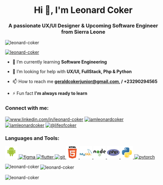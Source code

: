 <h1 align="center">Hi 👋, I'm Leonard Coker</h1>
<h3 align="center">A passionate UX/UI Designer & Upcoming Software Engineer from Sierra Leone</h3>

<p align="left"> <img src="https://komarev.com/ghpvc/?username=leonard-coker&label=Profile%20views&color=0e75b6&style=flat" alt="leonard-coker" /> </p>

<p align="left"> <a href="https://github.com/ryo-ma/github-profile-trophy"><img src="https://github-profile-trophy.vercel.app/?username=leonard-coker" alt="leonard-coker" /></a> </p>

- 🌱 I’m currently learning **Software Engineering**

- 🤝 I’m looking for help with **UX/UI, FullStack, Php & Python**

- 📫 How to reach me **geraldcokerjunior@gmail.com, / +23290294565**

- ⚡ Fun fact **I'm always ready to learn**

<h3 align="left">Connect with me:</h3>
<p align="left">
<a href="https://linkedin.com/in/www.linkedin.com/in/leonard-coker" target="blank"><img align="center" src="https://raw.githubusercontent.com/rahuldkjain/github-profile-readme-generator/master/src/images/icons/Social/linked-in-alt.svg" alt="www.linkedin.com/in/leonard-coker" height="30" width="40" /></a>
<a href="https://fb.com/iamleonardcoker" target="blank"><img align="center" src="https://raw.githubusercontent.com/rahuldkjain/github-profile-readme-generator/master/src/images/icons/Social/facebook.svg" alt="iamleonardcoker" height="30" width="40" /></a>
<a href="https://instagram.com/iamleonardcoker" target="blank"><img align="center" src="https://raw.githubusercontent.com/rahuldkjain/github-profile-readme-generator/master/src/images/icons/Social/instagram.svg" alt="iamleonardcoker" height="30" width="40" /></a>
<a href="https://www.youtube.com/c/@lifeofcoker" target="blank"><img align="center" src="https://raw.githubusercontent.com/rahuldkjain/github-profile-readme-generator/master/src/images/icons/Social/youtube.svg" alt="@lifeofcoker" height="30" width="40" /></a>
</p>

<h3 align="left">Languages and Tools:</h3>
<p align="left"> <a href="https://developer.android.com" target="_blank" rel="noreferrer"> <img src="https://raw.githubusercontent.com/devicons/devicon/master/icons/android/android-original-wordmark.svg" alt="android" width="40" height="40"/> </a> <a href="https://www.figma.com/" target="_blank" rel="noreferrer"> <img src="https://www.vectorlogo.zone/logos/figma/figma-icon.svg" alt="figma" width="40" height="40"/> </a> <a href="https://flutter.dev" target="_blank" rel="noreferrer"> <img src="https://www.vectorlogo.zone/logos/flutterio/flutterio-icon.svg" alt="flutter" width="40" height="40"/> </a> <a href="https://git-scm.com/" target="_blank" rel="noreferrer"> <img src="https://www.vectorlogo.zone/logos/git-scm/git-scm-icon.svg" alt="git" width="40" height="40"/> </a> <a href="https://www.w3.org/html/" target="_blank" rel="noreferrer"> <img src="https://raw.githubusercontent.com/devicons/devicon/master/icons/html5/html5-original-wordmark.svg" alt="html5" width="40" height="40"/> </a> <a href="https://www.mysql.com/" target="_blank" rel="noreferrer"> <img src="https://raw.githubusercontent.com/devicons/devicon/master/icons/mysql/mysql-original-wordmark.svg" alt="mysql" width="40" height="40"/> </a> <a href="https://nodejs.org" target="_blank" rel="noreferrer"> <img src="https://raw.githubusercontent.com/devicons/devicon/master/icons/nodejs/nodejs-original-wordmark.svg" alt="nodejs" width="40" height="40"/> </a> <a href="https://www.php.net" target="_blank" rel="noreferrer"> <img src="https://raw.githubusercontent.com/devicons/devicon/master/icons/php/php-original.svg" alt="php" width="40" height="40"/> </a> <a href="https://www.python.org" target="_blank" rel="noreferrer"> <img src="https://raw.githubusercontent.com/devicons/devicon/master/icons/python/python-original.svg" alt="python" width="40" height="40"/> </a> <a href="https://pytorch.org/" target="_blank" rel="noreferrer"> <img src="https://www.vectorlogo.zone/logos/pytorch/pytorch-icon.svg" alt="pytorch" width="40" height="40"/> </a> </p>

<p><img align="left" src="https://github-readme-stats.vercel.app/api/top-langs?username=leonard-coker&show_icons=true&locale=en&layout=compact" alt="leonard-coker" /></p>

<p>&nbsp;<img align="center" src="https://github-readme-stats.vercel.app/api?username=leonard-coker&show_icons=true&locale=en" alt="leonard-coker" /></p>

<p><img align="center" src="https://github-readme-streak-stats.herokuapp.com/?user=leonard-coker&" alt="leonard-coker" /></p>
